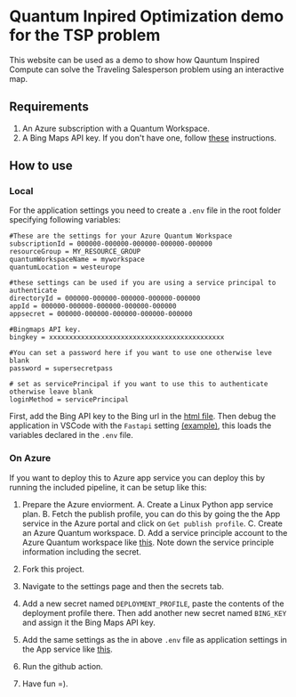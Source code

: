 # Quantum Inpired Optimization demo for the TSP problem

This website can be used as a demo to show how Qauntum Inspired Compute can solve the Traveling Salesperson problem using an interactive map.

## Requirements
1. An Azure subscription with a Quantum Workspace. 
2. A Bing Maps API key. If you don't have one, follow [these](https://docs.microsoft.com/en-us/bingmaps/getting-started/bing-maps-dev-center-help/getting-a-bing-maps-key) instructions.


## How to use

### Local

For the application settings you need to create a `.env` file in the root folder specifying following variables:

```
#These are the settings for your Azure Quantum Workspace
subscriptionId = 000000-000000-000000-000000-000000
resourceGroup = MY_RESOURCE_GROUP
quantumWorkspaceName = myworkspace
quantumLocation = westeurope

#these settings can be used if you are using a service principal to authenticate
directoryId = 000000-000000-000000-000000-000000
appId = 000000-000000-000000-000000-000000
appsecret = 000000-000000-000000-000000-000000

#Bingmaps API key.
bingkey = xxxxxxxxxxxxxxxxxxxxxxxxxxxxxxxxxxxxxxxxxxxx

#You can set a password here if you want to use one otherwise leve blank
password = supersecretpass

# set as servicePrincipal if you want to use this to authenticate otherwise leave blank
loginMethod = servicePrincipal
```

First, add the Bing API key to the Bing url in the [html file](./public/index.html). Then debug the application in VSCode with the `Fastapi` setting [(example)](https://fastapi.tiangolo.com/tutorial/first-steps/), this loads the variables declared in the `.env` file.

### On Azure

If you want to deploy this to Azure app service you can deploy this by running the included pipeline, it can be setup like this:

1. Prepare the Azure enviorment.
    A. Create a Linux Python app service plan.
    B. Fetch the publish profile, you can do this by going the the App service in the Azure portal and click on `Get publish profile`.
    C. Create an Azure Quantum workspace.
    D. Add a service principle account to the Azure Quantum workspace like [this](https://docs.microsoft.com/en-us/azure/quantum/optimization-authenticate-service-principal). Note down the service principle information including the secret.


2. Fork this project.
3. Navigate to the settings page and then the secrets tab.
4. Add a new secret named `DEPLOYMENT_PROFILE`, paste the contents of the deployment profile there. Then add another new secret named `BING_KEY` and assign it the Bing Maps API key. 
5. Add the same settings as the in above `.env` file as application settings in the App service like [this](https://docs.microsoft.com/nl-nl/azure/app-service/configure-common).
6. Run the github action.
7. Have fun =).
